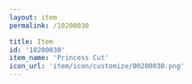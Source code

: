 ```yaml
---
layout: item
permalink: /10200030

title: Item
id: '10200030'
item_name: 'Princess Cut'
icon_url: 'item/icon/customize/00200030.png'
---
```

